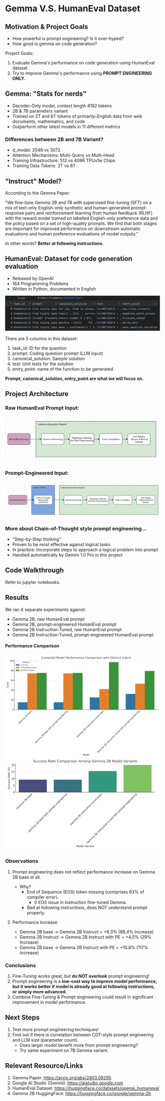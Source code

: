 # Gemma V.S. HumanEval Dataset
## Motivation & Project Goals
- How powerful is prompt engineering? Is it over-hyped?
- How good is gemma on code generation?

Project Goals:
1. Evaluate Gemma's performance on code generation using HumanEval dataset
2. Try to improve Gemma's performance using **PROMPT ENGINEERING ONLY.**

## Gemma: "Stats for nerds"
- Decoder-Only model, context length 8192 tokens
- 2B & 7B parameters variant
- Trained on 2T and 6T tokens of primarily-English data from web documents, mathematics, and code
- Outperform other latest models in 11 different metrics

### Differences between 2B and 7B Variant?
- d_model: 2048 vs 3072
- Attention Mechanisms: Multi-Query vs Multi-Head
- Training Infrastructure: 512 vs 4096 TPUv5e Chips
- Training Data Tokens: 2T vs 6T

## "Instruct" Model?
According to the Gemma Paper: 

"We fine-tune Gemma 2B and 7B with supervised fine-tuning (SFT) on a mix of text-only English-only synthetic and human-generated prompt-response pairs and reinforcement learning from human feedback (RLHF) with the reward model trained on labelled English-only preference data and the policy based on a set of high-quality prompts. We find that both stages are important for improved performance on downstream automatic evaluations and human preference evaluations of model outputs."

In other words? **Better at following instructions.**

## HumanEval: Dataset for code generation evaluation
- Released by OpenAI
- 164 Programming Problems
- Written in Python, documented in English

![dataframe.png](photos%2Fdataframe.png)

There are 5 columns in this dataset:
1. task_id: ID for the question
2. prompt: Coding question prompt (LLM input)
3. canonical_solution: Sample solution
4. test: Unit tests for the solution
5. entry_point: name of the function to be generated

**Prompt, canonical_solution, entry_point are what we will focus on.**

## Project Architecture
### Raw HumanEval Prompt Input:
![img.png](photos/img.png)

### Prompt-Engineered Input:
![img.png](photos/img2.png)

### More about Chain-of-Thought style prompt engineering...
- "Step-by-Step thinking"
- Proven to be most effective against logical tasks
- In practice: Incorporate steps to approach a logical problem into prompt
- Handled automatically by Gemini 1.0 Pro in this project

## Code Walkthrough
Refer to jupyter notebooks.

## Results
We ran 4 separate experiments against:
- Gemma 2B, raw HumanEval prompt
- Gemma 2B, prompt-engineered HumanEval prompt
- Gemma 2B Instruction-Tuned, raw HumanEval prompt
- Gemma 2B Instruction-Tuned, prompt-engineered HumanEval prompt

#### Performance Comparison
![img.png](photos/img3.png)
![img_1.png](photos/img_1.png)

### Observations
1. Prompt engineering does not reflect performance increase on Gemma 2B base at all.
   - Why?
     - End of Sequence (EOS) token missing (comprises 63% of compiler error).
       - 0 EOS issue in instruction fine-tuned Gemma.
     - Bad at following instructions, does NOT understand prompt properly.


2. Performance Increase
   - Gemma 2B base -> Gemma 2B Instruct = +6.3% (68.4% Increase)
   - Gemma 2B Instruct -> Gemma 2B Instruct with PE = +4.5% (29% Increase)
   - Gemma 2B base -> Gemma 2B Instruct with PE = +10.8% (117% Increase)

### Conclusions
1. Fine-Tuning works great, but **do NOT overlook** prompt engineering!
2. Prompt engineering is a **low-cost way to improve model performance, but it works 
better if model is already good at following instructions, or simply more advanced.**
3. Combine Fine-Tuning & Prompt engineering could result in significant improvement in model performance.

## Next Steps
1. Test more prompt engineering techniques!
2. Find out if there is correlation between COT-style prompt engineering and LLM size (parameter count).
    - Does larger model benefit more from prompt engineering?
    - Try same experiment on 7B Gemma variant.

## Relevant Resource/Links
1. Gemma Paper: https://arxiv.org/abs/2403.08295
2. Google AI Studio (Gemini): https://aistudio.google.com  
3. HumanEval Dataset: https://huggingface.co/datasets/openai_humaneval
4. Gemma 2B HuggingFace: https://huggingface.co/google/gemma-2b




